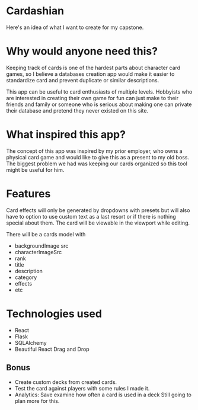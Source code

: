 # Cardashian
Here's an idea of what I want to create for my capstone.

# Why would anyone need this?
Keeping track of cards is one of the hardest parts about character card games, so I believe a databases creation app would make it easier to standardize card and prevent duplicate or similar descriptions.

This app can be useful to card enthusiasts of multiple levels. Hobbyists who are interested in creating their own game for fun can just make to their friends and family or someone who is serious about making one can private their database and pretend they never existed on this site.

# What inspired this app?
The concept of this app was inspired by my prior employer, who owns a physical card game and would like to give this as a present to my old boss. The biggest problem we had was keeping our cards organized so this tool might be useful for him.

# Features
Card effects will only be generated by dropdowns with presets but will also have to option to use custom text as a last resort or if there is nothing special about them. The card will be viewable in the viewport while editing.

There will be a cards model with
* backgroundImage src
* characterImageSrc
* rank
* title
* description
* category
* effects
* etc

# Technologies used
* React
* Flask
* SQLAlchemy
* Beautiful React Drag and Drop

## Bonus
* Create custom decks from created cards.
* Test the card against players with some rules I made it.
* Analytics: Save examine how often a card is used in a deck
Still going to plan more for this.
